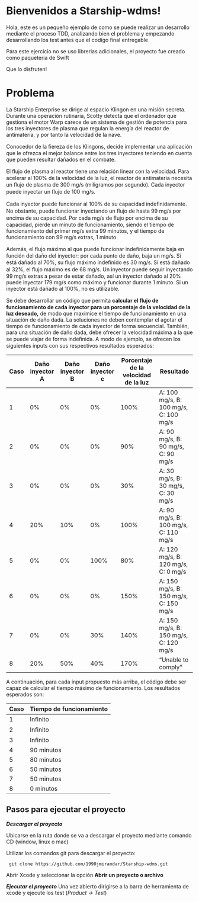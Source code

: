 # Bienvenidos a Starship-wdms!

Hola, este es un pequeño ejemplo de como se puede realizar un desarrollo mediante el proceso TDD, analizando bien el problema y empezando desarrollando los test antes que el codigo final entregable

Para este ejercicio no se uso librerias adicionales, el proyecto fue creado como paqueteria de Swift

Que lo disfruten!

# Problema
La Starship Enterprise se dirige al espacio Klingon en una misión secreta. Durante una operación rutinaria, Scotty detecta que el ordenador que gestiona el motor Warp carece de un sistema de gestión de potencia para los tres inyectores de plasma que regulan la energía del reactor de antimateria, y por tanto la velocidad de la nave.

Conocedor de la ﬁereza de los Klingons, decide implementar una aplicación que le ofrezca el mejor balance entre los tres inyectores teniendo en cuenta que pueden resultar dañados en el combate.

El ﬂujo de plasma al reactor tiene una relación linear con la velocidad. Para acelerar al 100% de la velocidad de la luz, el reactor de antimateria necesita un ﬂujo de plasma de 300 mg/s (miligramos por segundo). Cada inyector puede inyectar un ﬂujo de 100 mg/s.

Cada inyector puede funcionar al 100% de su capacidad indeﬁnidamente. No obstante, puede funcionar inyectando un ﬂujo de hasta 99 mg/s por encima de su capacidad. Por cada mg/s de ﬂujo por encima de su capacidad, pierde un minuto de funcionamiento, siendo el tiempo de funcionamiento del primer mg/s extra 99 minutos, y el tiempo de funcionamiento con 99 mg/s extras, 1 minuto.

  

Además, el ﬂujo máximo al que puede funcionar indeﬁnidamente baja en función del daño del inyector: por cada punto de daño, baja un mg/s. Si está dañado al 70%, su ﬂujo máximo indeﬁnido es 30 mg/s. Si está dañado al 32%, el ﬂujo máximo es de 68 mg/s. Un inyector puede seguir inyectando 99 mg/s extras a pesar de estar dañado, así un inyector dañado al 20% puede inyectar 179 mg/s como máximo y funcionar durante 1 minuto. Si un inyector está dañado al 100%, no es utilizable.

Se debe desarrollar un código que permita ****calcular el ﬂujo de funcionamiento de cada inyector para un porcentaje de la velocidad de la luz deseado,**** de modo que maximice el tiempo de funcionamiento en una situación de daño dada. La soluciones no deben contemplar el agotar el tiempo de funcionamiento de cada inyector de forma secuencial. También, para una situación de daño dada, debe ofrecer la velocidad máxima a la que se puede viajar de forma indeﬁnida. A modo de ejemplo, se ofrecen los siguientes inputs con sus respectivos resultados esperados:

| Caso| Daño inyector A | Daño inyector B | Daño inyector c | Porcentaje de la velocidad de la luz | Resultado |
|--|--|--|--|--|--|
| 1 | 0% |0% |0%  | 100% | A: 100 mg/s, B: 100 mg/s, C: 100 mg/s |
| 2 | 0% |0%  |0%  | 90% | A: 90 mg/s, B: 90 mg/s, C: 90 mg/s |
| 3 | 0% |0%  |0%  | 30% | A: 30 mg/s, B: 30 mg/s, C: 30 mg/s |
| 4 | 20% |10%|0%  | 100% | A: 90 mg/s, B: 100 mg/s, C: 110 mg/s |
| 5 | 0% |0%  |100%  | 80% | A: 120 mg/s, B: 120 mg/s, C: 0 mg/s |
| 6 | 0%|0%  |0%  | 150% | A: 150 mg/s, B: 150 mg/s, C: 150 mg/s |
| 7 | 0% |0%  |30%  | 140% | A: 150 mg/s, B: 150 mg/s, C: 120 mg/s |
| 8 | 20% |50%  |40%  | 170% | “Unable to comply” |

A continuación, para cada input propuesto más arriba, el código debe ser capaz de calcular el tiempo máximo de funcionamiento. Los resultados esperados son:

| Caso | Tiempo de funcionamiento |
|--|--|
| 1 | Inﬁnito |
| 2 | Inﬁnito |
| 3 | Inﬁnito |
| 4 | 90 minutos |
| 5 | 80 minutos |
| 6 | 50 minutos |
| 7 | 50 minutos |
| 8 | 0 minutos |

## Pasos para ejecutar el proyecto

***Descargar el proyecto*** 

Ubicarse en la ruta donde se va a descargar el proyecto mediante comando CD (window, linux o mac)

Utilizar los comandos git para descargar el proyecto:
   

     git clone https://github.com/1990jmirandar/Starship-wdms.git
    
Abrir Xcode y seleccionar la opción **Abrir un proyecto o archivo**

***Ejecutar el proyecto*** 
Una vez abierto dirigirse a la barra de herramienta de xcode y ejecute los test (*Product -> Test*)

